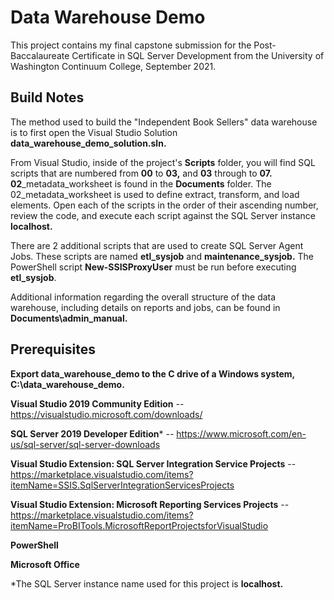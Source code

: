 # Data Warehouse Demo
This project contains my final capstone submission for the Post-Baccalaureate Certificate in SQL Server Development from the University of Washington Continuum College, September 2021.

## Build Notes
The method used to build the "Independent Book Sellers" data warehouse is to first open the Visual Studio Solution **data_warehouse_demo_solution.sln.**

From Visual Studio, inside of the project's **Scripts** folder, you will find SQL scripts that are numbered from **00** to **03,** and **03** through to **07.** **02**_metadata_worksheet is found in the **Documents** folder. The 02_metadata_worksheet is used to define extract, transform, and load elements. Open each of the scripts in the order of their ascending number, review the code, and execute each script against the SQL Server instance **localhost.**

There are 2 additional scripts that are used to create SQL Server Agent Jobs. These scripts are named **etl_sysjob** and **maintenance_sysjob.** The PowerShell script **New-SSISProxyUser** must be run before executing **etl_sysjob**.

Additional information regarding the overall structure of the data warehouse, including details on reports and jobs, can be found in **Documents\admin_manual.**

## Prerequisites
**Export data_warehouse_demo to the C drive of a Windows system, C:\data_warehouse_demo.**

**Visual Studio 2019 Community Edition** -- https://visualstudio.microsoft.com/downloads/

**SQL Server 2019 Developer Edition*** -- https://www.microsoft.com/en-us/sql-server/sql-server-downloads

**Visual Studio Extension: SQL Server Integration Service Projects** -- https://marketplace.visualstudio.com/items?itemName=SSIS.SqlServerIntegrationServicesProjects

**Visual Studio Extension: Microsoft Reporting Services Projects** -- https://marketplace.visualstudio.com/items?itemName=ProBITools.MicrosoftReportProjectsforVisualStudio

**PowerShell**

**Microsoft Office**

*The SQL Server instance name used for this project is **localhost.**
